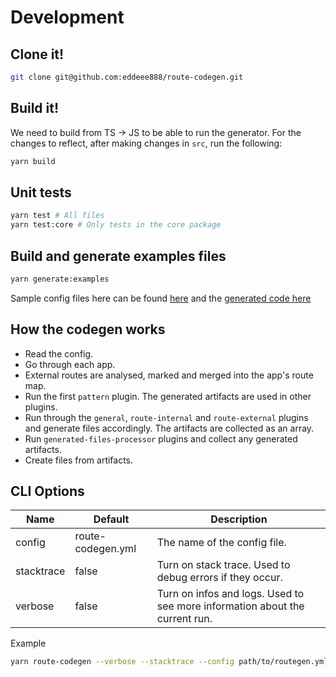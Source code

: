 # Development

## Clone it!

```bash
git clone git@github.com:eddeee888/route-codegen.git
```

## Build it!

We need to build from TS -> JS to be able to run the generator. For the changes to reflect, after making changes in `src`, run the following:

```bash
yarn build
```

## Unit tests

```bash
yarn test # All files
yarn test:core # Only tests in the core package
```

## Build and generate examples files

```bash
yarn generate:examples
```

Sample config files here can be found [here](../examples/routegen.yml) and the [generated code here](../examples/outputs)

## How the codegen works

- Read the config.
- Go through each app.
- External routes are analysed, marked and merged into the app's route map.
- Run the first `pattern` plugin. The generated artifacts are used in other plugins.
- Run through the `general`, `route-internal` and `route-external` plugins and generate files accordingly. The artifacts are collected as an array.
- Run `generated-files-processor` plugins and collect any generated artifacts.
- Create files from artifacts.

## CLI Options

| Name       | Default           | Description                                                                 |
| ---------- | ----------------- | --------------------------------------------------------------------------- |
| config     | route-codegen.yml | The name of the config file.                                                |
| stacktrace | false             | Turn on stack trace. Used to debug errors if they occur.                    |
| verbose    | false             | Turn on infos and logs. Used to see more information about the current run. |

Example

```bash
yarn route-codegen --verbose --stacktrace --config path/to/routegen.yml
```
